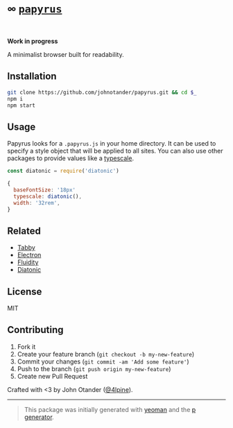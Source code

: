 # ༛ [`papyrus`](https://www.youtube.com/watch?v=FrEdbKwivCI)

__Work in progress__

A minimalist browser built for readability.

## Installation

```bash
git clone https://github.com/johnotander/papyrus.git && cd $_
npm i
npm start
```

## Usage

Papyrus looks for a `.papyrus.js` in your home directory.
It can be used to specify a style object that will be applied to all sites.
You can also use other packages to provide values like a [typescale](https://github.com/johnotander/diatonic).

```javascript
const diatonic = require('diatonic')

{
  baseFontSize: '18px'
  typescale: diatonic(),
  width: '32rem',
}
```

## Related

- [Tabby](https://github.com/maxogden/tabby)
- [Electron](https://github.com/electron/electron)
- [Fluidity](https://github.com/mrmrs/fluidity)
- [Diatonic](https://github.com/johnotander/diatonic)

## License

MIT

## Contributing

1. Fork it
2. Create your feature branch (`git checkout -b my-new-feature`)
3. Commit your changes (`git commit -am 'Add some feature'`)
4. Push to the branch (`git push origin my-new-feature`)
5. Create new Pull Request

Crafted with <3 by John Otander ([@4lpine](https://twitter.com/4lpine)).

***

> This package was initially generated with [yeoman](http://yeoman.io) and the [p generator](https://github.com/johnotander/generator-p.git).
